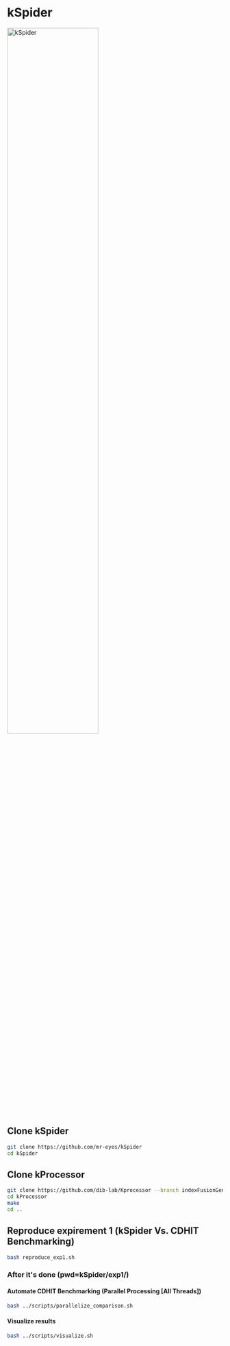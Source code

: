 # kSpider

<img src="kSpider.png" alt="kSpider" width="65%" height="65%">

## Clone kSpider

```sh
git clone https://github.com/mr-eyes/kSpider
cd kSpider
```

## Clone kProcessor
```bash
git clone https://github.com/dib-lab/Kprocessor --branch indexFusionGenes --single-branch kprocessor
cd kProcessor
make
cd ..
```

## Reproduce expirement 1 (kSpider Vs. CDHIT Benchmarking)

```bash
bash reproduce_exp1.sh
```

### After it's done (pwd=kSpider/exp1/)

#### Automate CDHIT Benchmarking (Parallel Processing [All Threads])

```bash
bash ../scripts/parallelize_comparison.sh
```

#### Visualize results

```bash
bash ../scripts/visualize.sh
```
